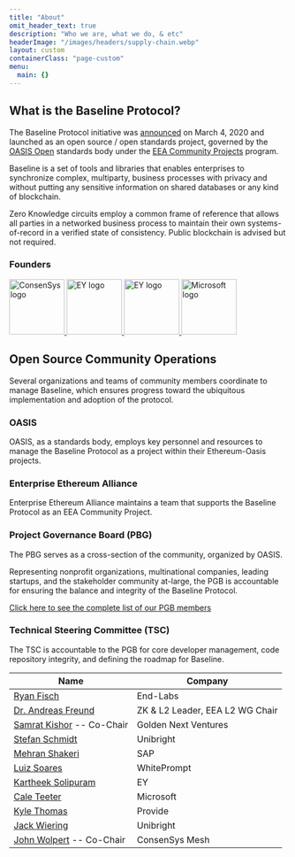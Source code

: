 ```yaml
---
title: "About"
omit_header_text: true
description: "Who we are, what we do, & etc"
headerImage: "/images/headers/supply-chain.webp"
layout: custom
containerClass: "page-custom"
menu:
  main: {}
---
```


<div class="container">
<div class="row justify-content-center">
  <div class="col-md-16 col-lg-14 col-xl-12">
<div class="section">

<h2 class="mt-0"> What is the Baseline Protocol?</h2>

The Baseline Protocol initiative was [announced](https://consensys.net/blog/press-release/ey-and-consensys-announce-formation-of-baseline-protocol-initiative-to-make-ethereum-mainnet-safe-and-effective-for-enterprises/) on March 4, 2020 and launched as an open source / open standards project, governed by the [OASIS Open](https://oasis-open.org) standards body under the [EEA Community Projects](https://entethalliance.org/eeacommunityprojects/) program.

Baseline is a set of tools and libraries that enables enterprises to synchronize complex, multiparty, business processes with privacy and without putting any sensitive information on shared databases or any kind of blockchain.

Zero Knowledge circuits employ a common frame of reference that allows all parties in a networked business process to maintain their own systems-of-record in a verified state of consistency. Public blockchain is advised but not required.

### Founders
<a href="https://consensys.net/" target="_blank" rel="noreferrer noopener" class="d-inline-block me-2 me-md-5">
  <img src="/images/sponsors/logo-consensys.png" alt="ConsenSys logo" width="100" class="lazyload blur-up">
</a>
<a href="https://www.ey.com/" target="_blank" rel="noreferrer noopener" class="d-inline-block me-2 me-md-5">
  <img src="/images/sponsors/logo-ey.svg" alt="EY logo" width="100" class="lazyload blur-up logo-light">
  <img src="/images/sponsors/logo-ey-white.svg" alt="EY logo" width="100" class="lazyload blur-up logo-dark">
</a>
<a href="https://www.microsoft.com/" target="_blank" rel="noreferrer noopener" class="d-inline-block">
  <img src="/images/sponsors/logo-microsoft.svg" alt="Microsoft logo" width="100" class="lazyload blur-up">
</a>
</div>
<div class="section pt-0">
<h2 class="mt-0">Open Source Community Operations</h2>
Several organizations and teams of community members coordinate to manage Baseline, which ensures progress toward the ubiquitous implementation and adoption of the protocol.

<img data-src="/images/diagram.png" alt="" class="lazyload img-fluid">

<h3>OASIS</h3>
OASIS, as a standards body, employs key personnel and resources to manage the Baseline Protocol as a project within their Ethereum-Oasis projects.

<h3>Enterprise Ethereum Alliance</h3>
Enterprise Ethereum Alliance maintains a team that supports the Baseline Protocol as an EEA Community Project.

<h3>Project Governance Board (PBG)</h3>

The PBG serves as a cross-section of the community, organized by OASIS.

Representing nonprofit organizations, multinational companies, leading startups, and the stakeholder community at-large, the PGB is accountable for ensuring the balance and integrity of the Baseline Protocol.

[Click here to see the complete list of our PGB members](https://github.com/eea-oasis/managed-open-project/blob/main/PROJECT-GOVERNING-BOARD.md)

<h3>Technical Steering Committee (TSC)</h2>

The TSC is accountable to the PGB for core developer management, code repository integrity, and defining the roadmap for Baseline.

<div class="table-responsive">
<table class="table table-bordered">
  <thead>
    <tr>
      <th>Name</th>
      <th>Company</th>
    </tr>
  </thead>
  <tbody>
    <tr>
      <td><a href="https://www.linkedin.com/in/ryanfisch/" target="_blank" rel="noreferrer noopener">Ryan Fisch</a></td>
      <td>End-Labs</td>
    </tr>
    <tr>
      <td><a href="https://www.linkedin.com/in/afconsultant/" target="_blank" rel="noreferrer noopener">Dr. Andreas Freund</a></td>
      <td>ZK & L2 Leader, EEA L2 WG Chair</td>
    </tr>
    <tr>
      <td><a href="https://www.linkedin.com/in/afconsultant/" target="_blank" rel="noreferrer noopener">Samrat Kishor</a> -- Co-Chair</td>
      <td>Golden Next Ventures</td>
    </tr>
    <tr>
      <td><a href="https://www.linkedin.com/in/stefschmidt/" target="_blank" rel="noreferrer noopener">Stefan Schmidt</a></td>
      <td>Unibright</td>
    </tr>
    <tr>
      <td><a href="https://www.linkedin.com/in/mehran-shakeri-8833b347/" target="_blank" rel="noreferrer noopener">Mehran Shakeri</a></td>
      <td>SAP</td>
    </tr>
    <tr>
      <td><a href="https://www.linkedin.com/in/luizhamiltonsoares/" target="_blank" rel="noreferrer noopener">Luiz Soares</a></td>
      <td>WhitePrompt</td>
    </tr>
    <tr>
      <td><a href="https://www.linkedin.com/in/kartheek-solipuram-62970a8/" target="_blank" rel="noreferrer noopener">Kartheek Solipuram</a></td>
      <td>EY</td>
    </tr>
    <tr>
      <td><a href="https://www.linkedin.com/in/caleteeter/" target="_blank" rel="noreferrer noopener">Cale Teeter</a></td>
      <td>Microsoft</td>
    </tr>
    <tr>
      <td><a href="https://www.linkedin.com/in/kylebthomas/" target="_blank" rel="noreferrer noopener">Kyle Thomas</a></td>
      <td>Provide</td>
    </tr>
    <tr>
      <td><a href="https://www.linkedin.com/in/jackwiering1977/" target="_blank" rel="noreferrer noopener">Jack Wiering</a></td>
      <td>Unibright</td>
    </tr>
    <tr>
      <td><a href="https://www.linkedin.com/in/johnwolpert/" target="_blank" rel="noreferrer noopener">John Wolpert</a> -- Co-Chair</td>
      <td>ConsenSys Mesh</td>
    </tr>
  </tbody>
</table>
</div>
</div>
</div>
</div>
</div>

